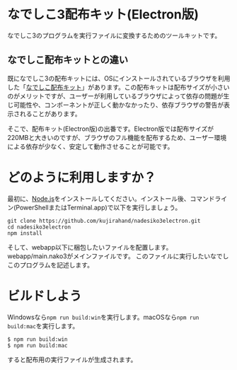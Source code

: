 # なでしこ3配布キット(Electron版)

なでしこ3のプログラムを実行ファイルに変換するためのツールキットです。

## なでしこ配布キットとの違い

既になでしこ3の配布キットには、OSにインストールされているブラウザを利用した「[なでしこ配布キット](https://github.com/kujirahand/nadesiko3webkit)」があります。この配布キットは配布サイズが小さいのがメリットですが、ユーザーが利用しているブラウザによって依存の問題が生じ可能性や、コンポーネントが正しく動かなかったり、依存ブラウザの警告が表示されることがあります。

そこで、配布キット(Electron版)の出番です。Electron版では配布サイズが220MBと大きいのですが、ブラウザのフル機能を配布するため、ユーザー環境による依存が少なく、安定して動作させることが可能です。

# どのように利用しますか？

最初に、[Node.js](https://nodejs.org/ja/)をインストールしてください。インストール後、コマンドライン(PowerShellまたはTerminal.app)で以下を実行しましょう。

```
git clone https://github.com/kujirahand/nadesiko3electron.git
cd nadesiko3electron
npm install
```

そして、webapp以下に梱包したいファイルを配置します。
webapp/main.nako3がメインファイルです。
このファイルに実行したいなでしこのプログラムを記述します。

# ビルドしよう

Windowsなら`npm run build:win`を実行します。macOSなら`npm run build:mac`を実行します。

```
$ npm run build:win
$ npm run build:mac
```

すると配布用の実行ファイルが生成されます。


